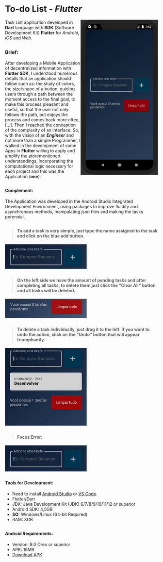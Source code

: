 # To-do List - _Flutter_

<div style="display inline_block">
<img align="right" width="255"  src="https://github.com/jbrun0r/List-app-Flutter/blob/gifs/list_App.gif?raw=true">
  


</div>

Task List application developed in **Dart** language with **SDK** (Software Development Kit) **Flutter** for _Android, iOS_ and _Web_.
<br>

##

### Brief:
After developing a Mobile Application of decentralized information with **Flutter SDK**, I understood numerous details that an application should follow such as: the study of colors, the size/shape of a button, guiding users through a path between the moment access to the final goal, to make this process pleasant and useful, so that the user not only follows the path, but enjoys the process and comes back more often, [...]. Then I reached the conception of the complexity of an Interface. So, with the vision of an **_Engineer_** and not more than a simple Programmer, I walked in the development of some _Apps_ in **Flutter** willing to apply and amplify the aforementioned understandings, incorporating the computational logic necessary for each project and this was the Application (**one**).

##
#### Complement:
The Application was developed in the Android Studio Integrated Development Environment, using packages to improve fluidity and asynchronous methods, manipulating json files and making the tasks perennial.

##



>#### To add a task is very simple, just type the name assigned to the task and click on the blue add button.
<img align="center" src="https://github.com/jbrun0r/List-app-Flutter/blob/gifs/escrita_list.gif?raw=true"> <br>
##
>#### On the left side we have the amount of pending tasks and after completing all tasks, to delete them just click the "Clear All" button and all tasks will be deleted.
<img align="center" src="https://github.com/jbrun0r/List-app-Flutter/blob/gifs/limparTudo_list.gif?raw=true"> <br>
##
>#### To delete a task individually, just drag it to the left. If you want to undo the action, click on the "Undo" button that will appear triumphantly.
<img align="center"  src="https://github.com/jbrun0r/List-app-Flutter/blob/gifs/desfazer_list.gif?raw=true"> <br>
##
>#### Focus Error:
<img align="center"  src="https://github.com/jbrun0r/List-app-Flutter/blob/gifs/erroFocus_list.gif?raw=true"> <br>


##

#### Tools for Development:
* Need to install [Android Studio](https://developer.android.com/studio) or [VS Code](https://code.visualstudio.com/).
* Flutter/Dart
* JDK: Java Development Kit (JDK) 6/7/8/9/10/11/12 or superior
* Android SDK: 4,5GB
* **SO:** Windows/Linux (64-bit Required)
* RAM: 8GB

##

#### Android Requirements:
* Version: 8.0 Oreo or superior
* APK: 18MB
* [Download APK](https://github.com/jbrun0r/List-app-Flutter/blob/APK/app-release.apk) 
